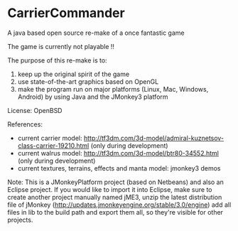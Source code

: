 # CarrierCommander
A java based open source re-make of a once fantastic game

The game is currently not playable !!

The purpose of this re-make is to:
1) keep up the original spirit of the game
2) use state-of-the-art graphics based on OpenGL
3) make the program run on major platforms (Linux, Mac, Windows, Android) by using Java and the JMonkey3 platform

License: OpenBSD

References:
- current carrier model: http://tf3dm.com/3d-model/admiral-kuznetsov-class-carrier-19210.html (only during development)
- current walrus model: http://tf3dm.com/3d-model/btr80-34552.html (only during development)
- current textures, terrains, effects and manta model: jmonkey3 demos

Note: This is a JMonkeyPlatform project (based on Netbeans) and also an Eclipse project. If you would like to import it
      into Eclipse, make sure to create another project manually named jME3, unzip the latest distribution file of jMonkey 
      (http://updates.jmonkeyengine.org/stable/3.0/engine) add all files in lib to the build path and export them all,
      so they're visible for other projects.
